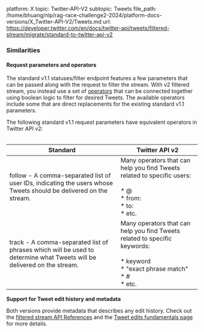 platform: X
topic: Twitter-API-V2
subtopic: Tweets
file_path: /home/bhuang/nlp/rag-race-challenge2-2024/platform-docs-versions/X_Twitter-API-V2/Tweets.md
url: https://developer.twitter.com/en/docs/twitter-api/tweets/filtered-stream/migrate/standard-to-twitter-api-v2


### Similarities

#### Request parameters and operators

The standard v1.1 statuses/filter endpoint features a few parameters that can be passed along with the request to filter the stream. With v2 filtered stream, you instead use a set of [operators](https://developer.twitter.com/en/docs/twitter-api/tweets/filtered-stream/integrate/build-a-rule) that can be connected together using boolean logic to filter for desired Tweets. The available operators include some that are direct replacements for the existing standard v1.1 parameters. 

The following standard v1.1 request parameters have equivalent operators in Twitter API v2:  
 

| **Standard** | **Twitter API v2** |
| --- | --- |
| follow - A comma-separated list of user IDs, indicating the users whose Tweets should be delivered on the stream. | Many operators that can help you find Tweets related to specific users:<br><br>* @<br>* from:<br>* to:<br>* etc. |
| track - A comma-separated list of phrases which will be used to determine what Tweets will be delivered on the stream. | Many operators that can help you find Tweets related to specific keywords:<br><br>* keyword<br>* "exact phrase match"<br>* #<br>* etc. |

**Support for Tweet edit history and metadata**  

Both versions provide metadata that describes any edit history. Check out the [filtered stream API References](https://developer.twitter.com/en/docs/twitter-api/tweets/filtered-stream/api-reference) and the [Tweet edits fundamentals page](https://developer.twitter.com/en/docs/twitter-api/tweet-edits) for more details.